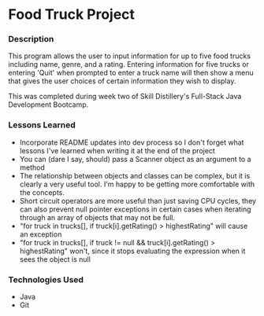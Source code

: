 # Food Truck Project

### Description
This program allows the user to input information for up to five food trucks including name, genre, and a rating.
Entering information for five trucks or entering 'Quit' when prompted to enter a truck name will then show a menu that gives the user choices of certain information they wish to display.

This was completed during week two of Skill Distillery's Full-Stack Java Development Bootcamp.

### Lessons Learned
- Incorporate README updates into dev process so I don't forget what lessons I've learned when writing it at the end of the project
- You can (dare I say, should) pass a Scanner object as an argument to a method
- The relationship between objects and classes can be complex, but it is clearly a very useful tool. I'm happy to be getting more comfortable with the concepts. 
- Short circuit operators are more useful than just saving CPU cycles, they can also prevent null pointer exceptions in certain cases when iterating through an array of objects that may not be full.
- "for truck in trucks[], if truck[i].getRating() > highestRating" will cause an exception
- "for truck in trucks[], if truck != null && truck[i].getRating() > highestRating" won't, since it stops evaluating the expression when it sees the object is null

### Technologies Used
- Java
- Git